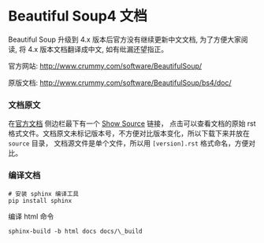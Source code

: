 # Beautiful Soup4 文档

Beautiful Soup 升级到 4.x 版本后官方没有继续更新中文文档, 为了方便大家阅读, 
将 4.x 版本文档翻译成中文, 如有纰漏还望指正。

官方网站: http://www.crummy.com/software/BeautifulSoup/

原版文档: http://www.crummy.com/software/BeautifulSoup/bs4/doc/

### 文档原文

在[官方文档](https://www.crummy.com/software/BeautifulSoup/bs4/doc/) 侧边栏最下有一个 
[Show Source](https://www.crummy.com/software/BeautifulSoup/bs4/doc/_sources/index.rst.txt) 链接，
点击可以查看文档的原始 rst 格式文件。文档原文未标记版本号，不方便对比版本变化，所以下载下来并放在 `source` 目录，
文档源文件是单个文件，所以用 `[version].rst` 格式命名，方便对比。

### 编译文档

```shell
# 安装 sphinx 编译工具
pip install sphinx
```

编译 html 命令

```shell
sphinx-build -b html docs docs/\_build
```
